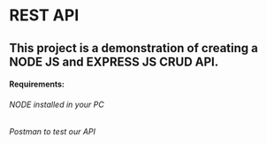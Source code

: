 # REST API
## This project is a demonstration of creating a NODE JS and EXPRESS JS CRUD API.
#### Requirements:
###### NODE installed in your PC
###### Postman to test our API
